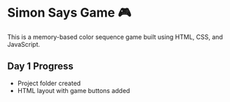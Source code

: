 # Simon Says Game 🎮

This is a memory-based color sequence game built using HTML, CSS, and JavaScript.

## Day 1 Progress
- Project folder created
- HTML layout with game buttons added
